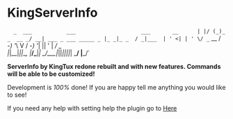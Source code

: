 # KingServerInfo

`  _  ___           ___                     ___       __     
 | |/ (_)_ _  __ _/ __| ___ _ ___ _____ _ |_ _|_ _  / _|___ 
 | ' <| | ' \/ _` \__ \/ -_) '_\ V / -_) '_| || ' \|  _/ _ \
 |_|\_\_|_||_\__, |___/\___|_|  \_/\___|_||___|_||_|_| \___/
             |___/`                                                             

**ServerInfo by KingTux redone rebuilt and with new features.
Commands will be able to be customized!**

Development is _100%_ done! If you are happy tell me anything you would like to see!

If you need any help with setting help the plugin go to [Here](help)
